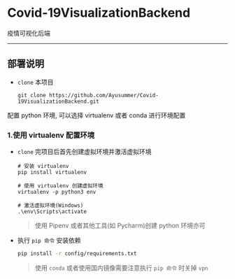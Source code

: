 # Covid-19VisualizationBackend

疫情可视化后端

---

## 部署说明

- `clone` 本项目

  ```git
  git clone https://github.com/Ayusummer/Covid-19VisualizationBackend.git
  ```

配置 python 环境, 可以选择 virtualenv 或者 conda 进行环境配置

### 1.使用 virtualenv 配置环境

- `clone` 完项目后首先创建虚拟环境并激活虚拟环境

  ```shell
  # 安装 virtualenv
  pip install virtualenv

  # 使用 virtualenv 创建虚拟环境
  virtualenv -p python3 env

  # 激活虚拟环境(Windows)
  .\env\Scripts\activate
  ```

  > 使用 Pipenv 或者其他工具(如 Pycharm)创建 python 环境亦可

- 执行 `pip 命令` 安装依赖

  ```bash
  pip install -r config/requirements.txt
  ```

  > 使用 `conda` 或者使用国内镜像需要注意执行 `pip 命令` 时关掉 `vpn`
